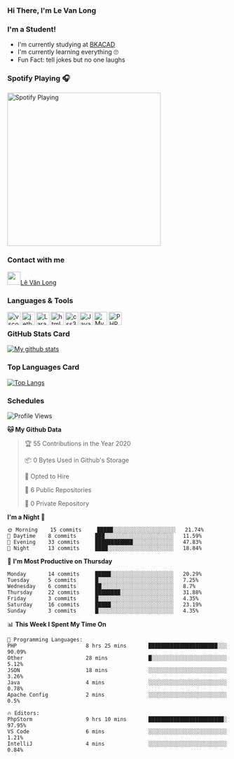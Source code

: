 ### Hi There, I'm Le Van Long 

### I'm a Student!
- I'm currently studying at [BKACAD](https://bkacad.edu.vn/)
- I'm currently learning everything 🙄
- Fun Fact: tell jokes but no one laughs

### Spotify Playing 🎧
[<img src="https://spotify-readme.hiiamlongdz.vercel.app/api/spotify-playing" alt="Spotify Playing" width="350" />](https://open.spotify.com/playlist/37i9dQZF1DX1e2VSJFudND)


### Contact with me

[<img src="https://img.icons8.com/dusk/64/000000/facebook-new--v2.png" width="30px"/>Lê Văn Long](https://www.facebook.com/HiiamLongdzz)

### Languages & Tools
<img align="left" alt="vscode" src="https://img.icons8.com/dusk/64/000000/visual-studio-code-2019.png" width="30px"/>
<img align="left" alt="jetbrain" src="https://camo.githubusercontent.com/8268dcfb76697dd53286590ec9b4385d7a0b89ce/68747470733a2f2f63646e2e6a7364656c6976722e6e65742f6e706d2f73696d706c652d69636f6e734076332f69636f6e732f6a6574627261696e732e737667" width="30px"/>
<img align="left" alt="Laravel" src="https://img.icons8.com/ios/50/000000/laravel.png" width="30px"/>
<img align="left" alt="html5" src="https://img.icons8.com/dusk/64/000000/html-5.png" width="30px"/>
<img align="left" alt="css3" src="https://img.icons8.com/dusk/64/000000/css3.png" width="30px"/>
<img align="left" alt="JavaScript" src="https://img.icons8.com/dusk/64/000000/javascript.png" width="30px"/>
<img align="left" alt="MySQL" src="https://img.icons8.com/ios-filled/50/000000/mysql-logo.png" width="30px"/>
<img align="left" alt="PHP" src="https://img.icons8.com/dusk/64/000000/php-logo.png" width="30px"/>

<br />

### GitHub Stats Card
[![My github stats](https://github-readme-stats.vercel.app/api?username=HiiamLongdz&show_icons=true)](https://github-readme-stats.vercel.app/api?username=HiiamLongdz&show_icons=true)

### Top Languages Card
[![Top Langs](https://github-readme-stats.vercel.app/api/top-langs/?username=HiiamLongdz&layout=compact)](https://github-readme-stats.vercel.app/api/top-langs/?username=HiiamLongdz&layout=compact)

### Schedules
<!--START_SECTION:waka-->
![Profile Views](http://img.shields.io/badge/Profile%20Views-0-blue)

**🐱 My Github Data** 

> 🏆 55 Contributions in the Year 2020
 > 
> 📦 0 Bytes Used in Github's Storage 
 > 
> 💼 Opted to Hire
 > 
> 📜 6 Public Repositories
 > 
> 🔑 0 Private Repository 
 > 
**I'm a Night 🦉** 

```text
🌞 Morning    15 commits     █████░░░░░░░░░░░░░░░░░░░░   21.74% 
🌆 Daytime    8 commits      ███░░░░░░░░░░░░░░░░░░░░░░   11.59% 
🌃 Evening    33 commits     ████████████░░░░░░░░░░░░░   47.83% 
🌙 Night      13 commits     ████░░░░░░░░░░░░░░░░░░░░░   18.84%

```
📅 **I'm Most Productive on Thursday** 

```text
Monday       14 commits     █████░░░░░░░░░░░░░░░░░░░░   20.29% 
Tuesday      5 commits      █░░░░░░░░░░░░░░░░░░░░░░░░   7.25% 
Wednesday    6 commits      ██░░░░░░░░░░░░░░░░░░░░░░░   8.7% 
Thursday     22 commits     ████████░░░░░░░░░░░░░░░░░   31.88% 
Friday       3 commits      █░░░░░░░░░░░░░░░░░░░░░░░░   4.35% 
Saturday     16 commits     █████░░░░░░░░░░░░░░░░░░░░   23.19% 
Sunday       3 commits      █░░░░░░░░░░░░░░░░░░░░░░░░   4.35%

```


📊 **This Week I Spent My Time On** 

```text
💬 Programming Languages: 
PHP                      8 hrs 25 mins       ██████████████████████░░░   90.09% 
Other                    28 mins             █░░░░░░░░░░░░░░░░░░░░░░░░   5.12% 
JSON                     18 mins             ░░░░░░░░░░░░░░░░░░░░░░░░░   3.26% 
Java                     4 mins              ░░░░░░░░░░░░░░░░░░░░░░░░░   0.78% 
Apache Config            2 mins              ░░░░░░░░░░░░░░░░░░░░░░░░░   0.5%

🔥 Editors: 
PhpStorm                 9 hrs 10 mins       ████████████████████████░   97.95% 
VS Code                  6 mins              ░░░░░░░░░░░░░░░░░░░░░░░░░   1.21% 
IntelliJ                 4 mins              ░░░░░░░░░░░░░░░░░░░░░░░░░   0.84%

```


<!--END_SECTION:waka-->
